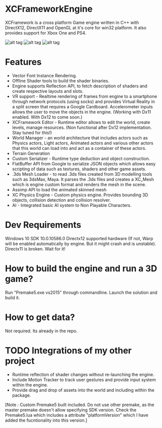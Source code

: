 # XCFrameworkEngine
XCFramework is a cross platform Game engine written in C++ with DirectX12, DirectX11 and OpenGL at it's core for win32 platform. It also provides support for Xbox One and PS4. 

![alt tag](http://3.bp.blogspot.com/-iq8T8NVzv94/VNOlfA7k64I/AAAAAAAAFyg/cvNiCBVb-kc/s1600/xcframework_terrain.PNG)
![alt tag](http://3.bp.blogspot.com/-vQwAOfaZ4E4/VPH5n7pWfxI/AAAAAAAAF2I/73GkEw2gHW0/s1600/XCFramework_Editor.PNG)
![alt tag](https://3.bp.blogspot.com/-689TitxiBwE/VvUpM6OY8dI/AAAAAAAAITg/06f0I7Dai-EYMg0gdI_QJFRrjCxF0VBDw/s640/Capture.PNG)


# Features
- Vector Font Instance Rendering.
- Offline Shader tools to build the shader binaries.
- Engine supports Reflection API, to fetch description of shaders and create respective layouts and slots. 
- VR support - Realtime rendering of frames from engine to a smartphone through network protocols (using socks) and provides Virtual Reality in a split screen that requires a Google Cardboard. Accelerometer inputs allows the user to move the objects in the engine. (Working with Dx11 enabled. With Dx12 to come soon.)
- XCFramework Editor - Runtime editor allows to edit the world, create levels, manage resources. (Non functional after Dx12 implementation. Stay tuned for this!)
- World Manager - an world architecture that includes actors such as Physics actors, Light actors, Animated actors and various other actors that this world can load into and act as a container of these actors.
- Terrain Generation 
- Custom Serializer - Runtime type deduction and object construction.
- FlatBuffer API from Google to serialize JSON objects which allows easy scripting of data such as textures, shaders and other game assets.
- .3ds Mesh Loader - to read .3ds files created from 3D modelling tools such as 3dsMax, Maya. It parses the .3ds files and creates a XC_Mesh which is engine custom format and renders the mesh in the scene.
- Assimp API to load the animated skinned mesh
- XC Physics Engine - Custom physics engine. Provides bounding 3D objects, collision detection and collision resolver.
- AI - Integrated basic AI system to Non Playable Characters.

# Dev Requirements
Windows 10 SDK 10.0.10586.0 
Directx12 supported hardware (If not, Warp will be enabled automatically by engine. But it might crash and is unstable).
Directx11 is broken. Wait for it!

# How to build the engine and run a 3D game?
Run "Premake5.exe vs2015" through commandline.
Launch the solution and build it.

# How to get data?
Not required. Its already in the repo.

# TODO Integrations of my other project
- Runtime reflection of shader changes without re-launching the engine.
- Include Motion Tracker to track user gestures and provide input system within the engine.
- Provide drag and drop of assets into the world and including within the package.

[Note : Custom Premake5 built included. Do not use other premake, as the master premake doesn't allow specifying SDK version. Check the Premake5.lua which includes a attribute "platformVersion" which I have added the fucntionality into this version.]
